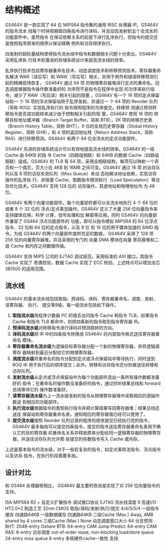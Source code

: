 结构概述
========

GS464V 是一款实现了 64 位 MIPS64 指令集的通用 RISC 处理器 IP。GS464V 的指令流水
线每个时钟周期取四条指令进行译码，并且动态发射到五个全流水的功能部件中。虽然指令
在保证依赖关系的前提下进行乱序执行，但指令的提交还是按照程序原来的顺序以保证精确
例外和访存顺序执行。

四发射的超标量结构使得指令流水线中指令和数据相关问题十分突出，GS464V 采用乱序执
行技术和激进的存储系统设计来提高流水线的效率。

乱序执行技术包括寄存器重命名技术、动态调度技术和转移预测技术。寄存器重命名解决
WAR（读后写）和 WAW（写后写）相关，并用于例外和错误转移预测引起的精确现场恢复，
GS464V 通过 64 项 的物理寄存器堆进行定点的重命名。动态调度根据指令操作数准备好的
次序而不是指令在程序中出现 的次序来执行指令，减少了 RAW（写后读）相关引起的阻塞
，GS464V 有一个 16 项的定点保留站和一 个 16 项的浮点保留站用于乱序发射，并通过一
个 64 项的 Reorder 队列（简称 ROQ）实现乱序执行的 指令按照程序的次序提交。转移预
测通过预测转移指令是否成功跳转来减少由于控制相关引起的阻 塞，GS464V 使用 16 项的
转移目标地址缓冲器（Branch Target Buffer，简称 BTB），2K 项的转移历史表（Branch
History Table，简称 BHT），9 位的全局历史寄存器（Global History Register，简称
GHR），和 4 项的返回地址栈（Return Address Stack，简称 RAS）进行转移预测。GS464V
有两个 64 位全流水的定点功能部件。

GS464V 先进的存储系统设计可以有效地提高流水线的效率。GS464V 的一级 Cache 由 64KB
的指 令 Cache（四路组相联）和 64KB 的数据 Cache（四路组相联）组成。GS464V 的 TLB
有 64 项，采用全相联结构，每项可以映射一个奇页和一个偶页，页大小在 4KB 到 16MB
之间可变。GS464V 通过 16 项 的访存队列以及 8 项的访存失效队列（Miss Queue）来动
态地解决地址依赖，实现访存操作的乱序执 行、非阻塞 Cache、取数指令猜测执行（Load
Speculation）等访存优化技术。GS464V 支持 128 位的 访存操作，其虚地址和物理地址均
为 48 位。

GS464V 有两个向量功能部件。每个向量部件都可以全流水地执行 4 个 64 位的或者 8 个
32 位的 浮点/定点乘加操作。GS464V 定义了大量 256 位向量指令来支持媒体应用、科学
计算、信号处理和加 解密等应用。同时 GS464V 的向量部件兼容了 GS464 浮点功能部件的
功能，即可以指令模拟 MIPS64 的 64 位浮点指令、32 位和 64 位的定点指令，以及 8 位
和 16 位的用于媒体加速的 SIMD 指令。为给 GS464V 的两个向量部件提供充足的数据，
GS464V 采用了 128 项 256 位的向量寄存器堆，并且采用的专门的 向量 DMA 模块在向量
寄存器堆和二级 Cache 和内存之间数据传输。

GS464V 支持 MIPS 公司的 EJTAG 调试规范，采用标准的 AXI 接口，其指令 Cache 实现了
奇偶校验，数据 Cache 实现了 ECC 校验。上述特点可以增加龙芯 3B1500 的适用范围。

流水线
------

GS464V 的基本流水线包括取指、预译码、译码、寄存器重命名、调度、发射、读寄存器、
执行、 提交等9级，每一级流水包括如下操作。

1. **取指流水级**用程序计数器 PC 的值去访问指令 Cache 和指令 TLB，如果指令 Cache
   和指令 TLB 都命中，则把四条新的指令取到指令寄存器 IR。
1. **预译码流水级**对转移指令进行译码并预测跳转的方向。
1. **译码流水级**把 IR 中的四条指令转换成 GS464V 的内部指令格式送往寄存器重命名
   模块。
1. **寄存器重命名流水级**为逻辑目标寄存器分配一个新的物理寄存器，并将逻辑源寄存
   器映射到最近分配给它的物理寄存器。
1. **调度流水级**将重命名的指令分配到定点或浮点保留站中等待执行，同时送到 ROQ 中
   用于执行后的顺序提交；此外，转移和访存指令还分别被送往转移和访存队列。
1. **发射流水级**从定点或浮点保留站中为每个功能部件选出一条所有操作数都准备好的
   指令；在重命名时操作数没准备好的指令，通过侦听结果总线和 forward 总线等待它的
   操作数准备好。
1. **读寄存器流水级**为上一流水级发射的指令从物理寄存器堆中读取相应的源操作数送
   到相应的功能部件。
1. **执行流水级**根据指令的类型执行指令并把计算结果写回寄存器堆；结果总线还送往
   保留站和寄存器重命名表，通知相应的寄存器值已经可以使用了。
1. **提交流水级**按照 Reorder 队列记录的程序的顺序提交已经执行完的指令，GS464V
   最多每拍可以提交四条指令，提交的指令送往寄存器重命名表用于确认它的目的寄存器
   的重命名关系并释放原来分配给同一逻辑寄存器的物理寄存器，并送往访存队列允许那
   些提交的存数指令写入 Cache 或内存。

上述是基本指令的流水级，对于一些较复杂的指令，如定点乘除法指令、浮点指令以及访存
指令，在执行阶段需要多拍。

设计对比
--------

和 GS464 处理器核相比， GS464V 最主要的改进是实现了对 256 位向量指令的支持。

ISA 	MIPS64 R2 + 自定义扩展指令
调试接口协议 	EJTAG
流水线深度 	9
高速I/O 	HT2.0\*2
制造工艺 	32nm CMOS
取指/译码/发射/执行/提交 	4/4/5/5/4
一级指令缓存 	四通路64KB
一级数据缓存 	四通路64KB
二级Cache (Max.) 	4way, 4MB shared by 4 cores
三级Cache (Max.) 	None
动态调度窗口大小 	64 
分支预测 	BHT: 2048-entry Gshare
BTB:  64-entry CAM
Jump Predict: 64-entry CAM 
RAS: 8-entry
访存调度 	out-of-order issue, non-blocking
load/store queue 24-entry
miss queue 8-entry 
多核硬件cache一致性 	支持
